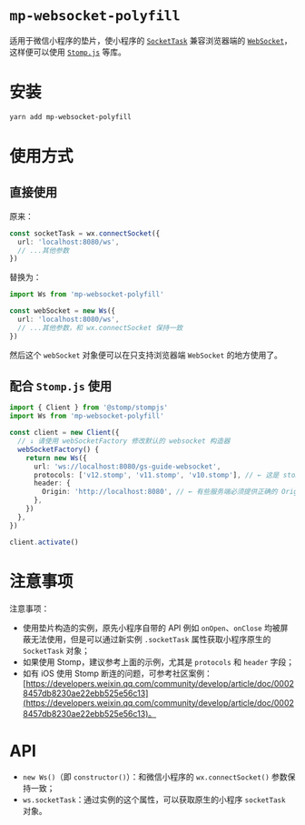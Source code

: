# `mp-websocket-polyfill`

适用于微信小程序的垫片，使小程序的 [`SocketTask`](https://developers.weixin.qq.com/miniprogram/dev/api/network/websocket/wx.connectSocket.html) 兼容浏览器端的 [`WebSocket`](https://developer.mozilla.org/zh-CN/docs/Web/API/WebSocket)，这样便可以使用 [`Stomp.js`](https://github.com/stomp-js/stompjs) 等库。

# 安装

```bash
yarn add mp-websocket-polyfill
```

# 使用方式

## 直接使用

原来：

```typescript
const socketTask = wx.connectSocket({
  url: 'localhost:8080/ws',
  // ...其他参数
})
```

替换为：

```typescript
import Ws from 'mp-websocket-polyfill'

const webSocket = new Ws({
  url: 'localhost:8080/ws',
  // ...其他参数，和 wx.connectSocket 保持一致
})
```

然后这个 `webSocket` 对象便可以在只支持浏览器端 `WebSocket` 的地方使用了。

## 配合 `Stomp.js` 使用

```typescript
import { Client } from '@stomp/stompjs'
import Ws from 'mp-websocket-polyfill'

const client = new Client({
  // ↓ 请使用 webSocketFactory 修改默认的 websocket 构造器
  webSocketFactory() {
    return new Ws({
      url: 'ws://localhost:8080/gs-guide-websocket',
      protocols: ['v12.stomp', 'v11.stomp', 'v10.stomp'], // ← 这是 stomp 的协议，必须写
      header: {
        Origin: 'http://localhost:8080', // ← 有些服务端必须提供正确的 Origin，注意可能必须 http(s) 开头，不是 ws 开头
      },
    })
  },
})

client.activate()
```

# 注意事项

注意事项：

- 使用垫片构造的实例，原先小程序自带的 API 例如 `onOpen`、`onClose` 均被屏蔽无法使用，但是可以通过新实例 `.socketTask` 属性获取小程序原生的 `SocketTask` 对象；
- 如果使用 Stomp，建议参考上面的示例，尤其是 `protocols` 和 `header` 字段；
- 如有 iOS 使用 Stomp 断连的问题，可参考社区案例：[https://developers.weixin.qq.com/community/develop/article/doc/00028457db8230ae22ebb525e56c13](https://developers.weixin.qq.com/community/develop/article/doc/00028457db8230ae22ebb525e56c13)。

# API

- `new Ws()`（即 `constructor()`）：和微信小程序的 `wx.connectSocket()` 参数保持一致；
- `ws.socketTask`：通过实例的这个属性，可以获取原生的小程序 `socketTask` 对象。
